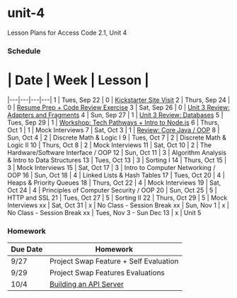 # unit-4
Lesson Plans for Access Code 2.1, Unit 4

### Schedule

 # |  Date | Week | Lesson |
|---|---|---|---|
1 | Tues, Sep 22 | 0 | [Kickstarter Site Visit](https://www.google.com/maps/preview#!data=!1m4!1m3!1d3023!2d-73.9611116!3d40.7304539!4m13!3m12!1m0!1m1!1s58+Kent+St,+Brooklyn,+NY+11222!3m8!1m3!1d12094!2d-73.9884189!3d40.7313029!3m2!1i1024!2i768!4f13.1&fid=0)
2 | Thurs, Sep 24 | 0 | [Resume Prep + Code Review Exercise](/lessons/2_ProjectSwap.md)
3 | Sat, Sep 26 | 0 | [Unit 3 Review: Adapters and Fragments](/lessons/3_ReviewAdaptersFragments.md)
4 | Sun, Sep 27 | 1 | [Unit 3 Review: Databases](/lessons/4_ReviewDatabases.md)
5 | Tues, Sep 29 | 1 | [Workshop: Tech Pathways + Intro to Node.js](/lessons/5_Nodejs.md)
6 | Thurs, Oct 1 | 1 | Mock Interviews
7 | Sat, Oct 3 | 1 | [Review: Core Java / OOP](/lessons/7_CoreJava.md)
8 | Sun, Oct 4 | 2 | Discrete Math & Logic I
9 | Tues, Oct 7 | 2 | Discrete Math & Logic II
10 | Thurs, Oct 8 | 2 | Mock Interviews
11 | Sat, Oct 10 | 2 | The Hardware/Software Interface / OOP
12 | Sun, Oct 11 | 3 | Algorithm Analysis & Intro to Data Structures
13 | Tues, Oct 13 | 3 | Sorting I
14 | Thurs, Oct 15 | 3 | Mock Interviews
15 | Sat, Oct 17 | 3 | Intro to Computer Networking / OOP
16 | Sun, Oct 18 | 4 | Linked Lists & Hash Tables
17 | Tues, Oct 20 | 4 | Heaps & Priority Queues
18 | Thurs, Oct 22 | 4 | Mock Interviews
19 | Sat, Oct 24 | 4 | Principles of Computer Security / OOP
20 | Sun, Oct 25 | 5 | HTTP and SSL
21 | Tues, Oct 27 | 5 | Sorting II
22 | Thurs, Oct 29 | 5 | Mock Interviews
xx | Sat, Oct 31 | x | No Class - Session Break
xx | Sun, Nov 1 | x | No Class - Session Break
xx | Tues, Nov 3 - Sun Dec 13 | x | Unit 5


### Homework
| Due Date | Homework|  
|---|---|
|9/27 | Project Swap Feature + Self Evaluation  |  
|9/29 | Project Swap Features Evaluations | 
|10/4 | [Building an API Server](/homework/hw3_APIServer.md) | 
